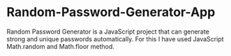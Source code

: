 # Random-Password-Generator-App
Random Password Generator is a JavaScript project that can generate strong and unique passwords automatically. For this I have used JavaScript Math.random and Math.floor method. 
<html>
  <head>
    <title>
  </head>
      <body>
        <a href="Random Password Generator/index.html">click here</a>
      </body>
</html>
